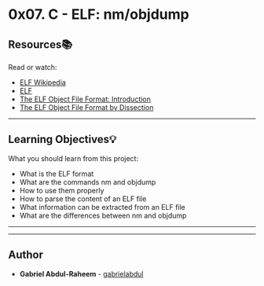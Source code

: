 # 0x07. C - ELF: nm/objdump

## Resources:books:
Read or watch:
* [ELF Wikipedia](https://intranet.hbtn.io/rltoken/EGQXAYu-f5KmrPgfdOdCSA)
* [ELF ](https://intranet.hbtn.io/rltoken/o63XRe2i4sKvuUG0QfDrRA)
* [The ELF Object File Format: Introduction](https://intranet.hbtn.io/rltoken/EUoeJAxC5EZ9QA0r7SzPTw)
* [The ELF Object File Format by Dissection](https://intranet.hbtn.io/rltoken/NR28sZsCKFBXK8WcvEhsIQ)

---
## Learning Objectives:bulb:
What you should learn from this project:

* What is the ELF format
* What are the commands nm and objdump
* How to use them properly
* How to parse the content of an ELF file
* What information can be extracted from an ELF file
* What are the differences between nm and objdump

---
---

## Author
* **Gabriel Abdul-Raheem** - [gabrielabdul](https://github.com/gabrielabdul)